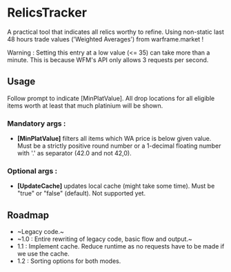 # RelicsTracker

A practical tool that indicates all relics worthy to refine.
Using non-static last 48 hours trade values ('Weighted Averages') from warframe.market !

Warning : Setting this entry at a low value (<= 35) can take more than a minute. This is because WFM's API only allows 3 requests per second.

## Usage
Follow prompt to indicate [MinPlatValue]. All drop locations for all eligible items worth at least that much platinium will be shown.

### Mandatory args :

- **[MinPlatValue]** filters all items which WA price is below given value. Must be a strictly positive round number or a 1-decimal floating number with '.' as separator (42.0 and not 42,0).

### Optional args :

- **[UpdateCache]** updates local cache (might take some time). Must be "true" or "false" (default). Not supported yet.

## Roadmap

- ~Legacy code.~
- ~1.0 : Entire rewriting of legacy code, basic flow and output.~
- 1.1 : Implement cache. Reduce runtime as no requests have to be made if we use the cache.
- 1.2 : Sorting options for both modes.
